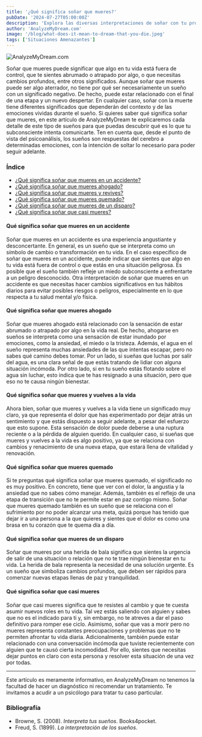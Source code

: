 ```yaml
---
title: '¿Qué significa soñar que mueres?'
pubDate: '2024-07-27T05:00:00Z'
description: 'Explora las diversas interpretaciones de soñar con tu propia muerte, desde la sensación de agobio hasta el simbolismo del renacimiento.'
author: 'AnalyzeMyDream.com'
image: '/blog/what-does-it-mean-to-dream-that-you-die.jpeg'
tags: ['Situaciones Amenazantes']
---
```


![AnalyzeMyDream.com](/blog/what-does-it-mean-to-dream-that-you-die.jpeg)

Soñar que mueres puede significar que algo en tu vida está fuera de control, que te sientes abrumado o atrapado por algo, o que necesitas cambios profundos, entre otros significados. Aunque soñar que mueres puede ser algo aterrador, no tiene por qué ser necesariamente un sueño con un significado negativo. De hecho, puede estar relacionado con el final de una etapa y un nuevo despertar. En cualquier caso, soñar con la muerte tiene diferentes significados que dependerán del contexto y de las emociones vividas durante el sueño. Si quieres saber qué significa soñar que mueres, en este artículo de AnalyzeMyDream te explicaremos cada detalle de este tipo de sueños para que puedas descubrir qué es lo que tu subconsciente intenta comunicarte. Ten en cuenta que, desde el punto de vista del psicoanálisis, los sueños son respuestas del cerebro a determinadas emociones, con la intención de soltar lo necesario para poder seguir adelante.

### Índice
- [¿Qué significa soñar que mueres en un accidente?](#qué-significa-soñar-que-mueres-en-un-accidente)
- [¿Qué significa soñar que mueres ahogado?](#qué-significa-soñar-que-mueres-ahogado)
- [¿Qué significa soñar que mueres y revives?](#qué-significa-soñar-que-mueres-y-revives)
- [¿Qué significa soñar que mueres quemado?](#qué-significa-soñar-que-mueres-quemado)
- [¿Qué significa soñar que mueres de un disparo?](#qué-significa-soñar-que-mueres-de-un-disparo)
- [¿Qué significa soñar que casi mueres?](#qué-significa-soñar-que-casi-mueres)

#### Qué significa soñar que mueres en un accidente
Soñar que mueres en un accidente es una experiencia angustiante y desconcertante. En general, es un sueño que se interpreta como un símbolo de cambio o transformación en tu vida. En el caso específico de soñar que mueres en un accidente, puede indicar que sientes que algo en tu vida está fuera de control o que estás en una situación peligrosa. Es posible que el sueño también refleje un miedo subconsciente a enfrentarte a un peligro desconocido. Otra interpretación de soñar que mueres en un accidente es que necesitas hacer cambios significativos en tus hábitos diarios para evitar posibles riesgos o peligros, especialmente en lo que respecta a tu salud mental y/o física.

#### Qué significa soñar que mueres ahogado
Soñar que mueres ahogado está relacionado con la sensación de estar abrumado o atrapado por algo en la vida real. De hecho, ahogarse en sueños se interpreta como una sensación de estar inundado por emociones, como la ansiedad, el miedo o la tristeza. Además, el agua en el sueño representa muchas ansiedades de las que intentas escapar, pero no sabes qué camino debes tomar. Por un lado, si sueñas que luchas por salir del agua, es una clara señal de que estás tratando de lidiar con alguna situación incómoda. Por otro lado, si en tu sueño estás flotando sobre el agua sin luchar, esto indica que te has resignado a una situación, pero que eso no te causa ningún bienestar.

#### Qué significa soñar que mueres y vuelves a la vida
Ahora bien, soñar que mueres y vuelves a la vida tiene un significado muy claro, ya que representa el dolor que has experimentado por dejar atrás un sentimiento y que estás dispuesto a seguir adelante, a pesar del esfuerzo que esto supone. Esta sensación de dolor puede deberse a una ruptura reciente o a la pérdida de alguien querido. En cualquier caso, si sueñas que mueres y vuelves a la vida es algo positivo, ya que se relaciona con cambios y renacimiento de una nueva etapa, que estará llena de vitalidad y renovación.

#### Qué significa soñar que mueres quemado
Si te preguntas qué significa soñar que mueres quemado, el significado no es muy positivo. En concreto, tiene que ver con el dolor, la angustia y la ansiedad que no sabes cómo manejar. Además, también es el reflejo de una etapa de transición que no te permite estar en paz contigo mismo. Soñar que mueres quemado también es un sueño que se relaciona con el sufrimiento por no poder alcanzar una meta, quizá porque has tenido que dejar ir a una persona a la que quieres y sientes que el dolor es como una brasa en tu corazón que te quema día a día.

#### Qué significa soñar que mueres de un disparo
Soñar que mueres por una herida de bala significa que sientes la urgencia de salir de una situación o relación que no te trae ningún bienestar en tu vida. La herida de bala representa la necesidad de una solución urgente. Es un sueño que simboliza cambios profundos, que deben ser rápidos para comenzar nuevas etapas llenas de paz y tranquilidad.

#### Qué significa soñar que casi mueres
Soñar que casi mueres significa que te resistes al cambio y que te cuesta asumir nuevos roles en tu vida. Tal vez estás saliendo con alguien y sabes que no es el indicado para ti y, sin embargo, no te atreves a dar el paso definitivo para romper ese ciclo. Asimismo, soñar que vas a morir pero no mueres representa constantes preocupaciones y problemas que no te permiten afrontar tu vida diaria. Adicionalmente, también puede estar relacionado con una conversación incómoda que tuviste recientemente con alguien que te causó cierta incomodidad. Por ello, sientes que necesitas dejar puntos en claro con esta persona y resolver esta situación de una vez por todas.

---

Este artículo es meramente informativo, en AnalyzeMyDream no tenemos la facultad de hacer un diagnóstico ni recomendar un tratamiento. Te invitamos a acudir a un psicólogo para tratar tu caso particular.

### Bibliografía
- Browne, S. (2008). *Interpreta tus sueños*. Books4pocket.
- Freud, S. (1899). *La interpretación de los sueños*.
